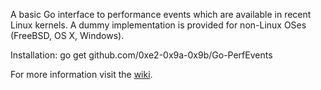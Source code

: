 A basic Go interface to performance events which are available in recent Linux kernels.
A dummy implementation is provided for non-Linux OSes (FreeBSD, OS X, Windows).

Installation:
    go get github.com/0xe2-0x9a-0x9b/Go-PerfEvents

For more information visit the [wiki](http://github.com/0xe2-0x9a-0x9b/Go-PerfEvents/wiki).
